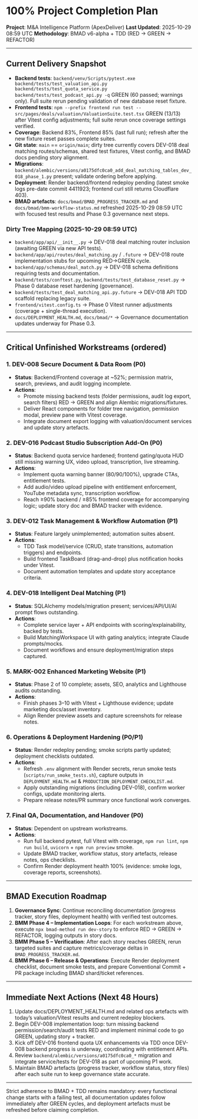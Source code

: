 # 100% Project Completion Plan
**Project**: M&A Intelligence Platform (ApexDeliver)
**Last Updated**: 2025-10-29 08:59 UTC
**Methodology**: BMAD v6-alpha + TDD (RED -> GREEN -> REFACTOR)

---

## Current Delivery Snapshot
- **Backend tests**: `backend/venv/Scripts/pytest.exe backend/tests/test_valuation_api.py backend/tests/test_quota_service.py backend/tests/test_podcast_api.py -q` GREEN (60 passed; warnings only). Full suite rerun pending validation of new database reset fixture.
- **Frontend tests**: `npm --prefix frontend run test -- src/pages/deals/valuation/ValuationSuite.test.tsx` GREEN (13/13) after Vitest config adjustments; full suite rerun once coverage settings verified.
- **Coverage**: Backend 83%, Frontend 85% (last full run); refresh after the new fixture reset passes complete suites.
- **Git state**: `main` == `origin/main`; dirty tree currently covers DEV-018 deal matching routes/schemas, shared test fixtures, Vitest config, and BMAD docs pending story alignment.
- **Migrations**: `backend/alembic/versions/a0175dfc0ca0_add_deal_matching_tables_dev_018_phase_1.py` present; validate ordering before applying.
- **Deployment**: Render backend/frontend redeploy pending (latest smoke logs pre-date commit 4411923; frontend curl still returns Cloudflare 403).
- **BMAD artefacts**: `docs/bmad/BMAD_PROGRESS_TRACKER.md` and `docs/bmad/bmm-workflow-status.md` refreshed 2025-10-29 08:59 UTC with focused test results and Phase 0.3 governance next steps.

### Dirty Tree Mapping (2025-10-29 08:59 UTC)
- `backend/app/api/__init__.py` -> DEV-018 deal matching router inclusion (awaiting GREEN via new API tests).
- `backend/app/api/routes/deal_matching.py` / `.future` -> DEV-018 route implementation stubs for upcoming RED->GREEN cycle.
- `backend/app/schemas/deal_match.py` -> DEV-018 schema definitions requiring tests and documentation.
- `backend/tests/conftest.py`, `backend/tests/test_database_reset.py` -> Phase 0 database reset hardening (governance).
- `backend/tests/test_deal_matching_api.py.future` -> DEV-018 API TDD scaffold replacing legacy suite.
- `frontend/vitest.config.ts` -> Phase 0 Vitest runner adjustments (coverage + single-thread execution).
- `docs/DEPLOYMENT_HEALTH.md`, `docs/bmad/*` -> Governance documentation updates underway for Phase 0.3.

---

## Critical Unfinished Workstreams (ordered)

### 1. DEV-008 Secure Document & Data Room (P0)
- **Status**: Backend/Frontend coverage at ~52%; permission matrix, search, previews, and audit logging incomplete.
- **Actions**:
  - Promote missing backend tests (folder permissions, audit log export, search filters) RED → GREEN and align Alembic migrations/fixtures.
  - Deliver React components for folder tree navigation, permission modal, preview pane with Vitest coverage.
  - Integrate document export logging with valuation/document services and update story artefacts.

### 2. DEV-016 Podcast Studio Subscription Add-On (P0)
- **Status**: Backend quota service hardened; frontend gating/quota HUD still missing warning UX, video upload, transcription, live streaming.
- **Actions**:
  - Implement quota warning banner (80/90/100%), upgrade CTAs, entitlement tests.
  - Add audio/video upload pipeline with entitlement enforcement, YouTube metadata sync, transcription workflow.
  - Reach ≥90% backend / ≥85% frontend coverage for accompanying logic; update story doc and BMAD tracker with evidence.

### 3. DEV-012 Task Management & Workflow Automation (P1)
- **Status**: Feature largely unimplemented; automation suites absent.
- **Actions**:
  - TDD Task model/service (CRUD, state transitions, automation triggers) and endpoints.
  - Build frontend TaskBoard (drag-and-drop) plus notification hooks under Vitest.
  - Document automation templates and update story acceptance criteria.

### 4. DEV-018 Intelligent Deal Matching (P1)
- **Status**: SQLAlchemy models/migration present; services/API/UI/AI prompt flows outstanding.
- **Actions**:
  - Complete service layer + API endpoints with scoring/explainability, backed by tests.
  - Build MatchingWorkspace UI with gating analytics; integrate Claude prompts/mocks.
  - Document workflows and ensure deployment/migration steps captured.

### 5. MARK-002 Enhanced Marketing Website (P1)
- **Status**: Phase 2 of 10 complete; assets, SEO, analytics and Lighthouse audits outstanding.
- **Actions**:
  - Finish phases 3–10 with Vitest + Lighthouse evidence; update marketing docs/asset inventory.
  - Align Render preview assets and capture screenshots for release notes.

### 6. Operations & Deployment Hardening (P0/P1)
- **Status**: Render redeploy pending; smoke scripts partly updated; deployment checklists outdated.
- **Actions**:
  - Refresh `.env` alignment with Render secrets, rerun smoke tests (`scripts/run_smoke_tests.sh`), capture outputs in `DEPLOYMENT_HEALTH.md` & `PRODUCTION_DEPLOYMENT_CHECKLIST.md`.
  - Apply outstanding migrations (including DEV-018), confirm worker configs, update monitoring alerts.
  - Prepare release notes/PR summary once functional work converges.

### 7. Final QA, Documentation, and Handover (P0)
- **Status**: Dependent on upstream workstreams.
- **Actions**:
  - Run full backend pytest, full Vitest with coverage, `npm run lint`, `npm run build`, `uvicorn` + `npm run preview` smoke.
  - Update BMAD tracker, workflow status, story artefacts, release notes, ops checklists.
  - Confirm Render deployment health 100% (evidence: smoke logs, coverage reports, screenshots).

---

## BMAD Execution Roadmap
1. **Governance Sync**: Continue reconciling documentation (progress tracker, story files, deployment health) with verified test outcomes.
2. **BMM Phase 4 – Implementation Loops**: For each workstream above, execute `npx bmad-method run dev-story` to enforce RED → GREEN → REFACTOR, logging outputs in story docs.
3. **BMM Phase 5 – Verification**: After each story reaches GREEN, rerun targeted suites and capture metrics/coverage deltas in `BMAD_PROGRESS_TRACKER.md`.
4. **BMM Phase 6 – Release & Operations**: Execute Render deployment checklist, document smoke tests, and prepare Conventional Commit + PR package including BMAD shard/ticket references.

---

## Immediate Next Actions (Next 48 Hours)
1. Update docs/DEPLOYMENT_HEALTH.md and related ops artefacts with today’s valuation/Vitest results and current redeploy blockers.
2. Begin DEV-008 implementation loop: turn missing backend permission/search/audit tests RED and implement minimal code to go GREEN, updating story + tracker.
3. Kick off DEV-016 frontend quota UX enhancements via TDD once DEV-008 backend progress is underway, coordinating with entitlement APIs.
4. Review `backend/alembic/versions/a0175dfc0ca0_*` migration and integrate service/tests for DEV-018 as part of upcoming P1 work.
5. Maintain BMAD artefacts (progress tracker, workflow status, story files) after each suite run to keep governance state accurate.

---

Strict adherence to BMAD + TDD remains mandatory: every functional change starts with a failing test, all documentation updates follow immediately after GREEN cycles, and deployment artefacts must be refreshed before claiming completion.
